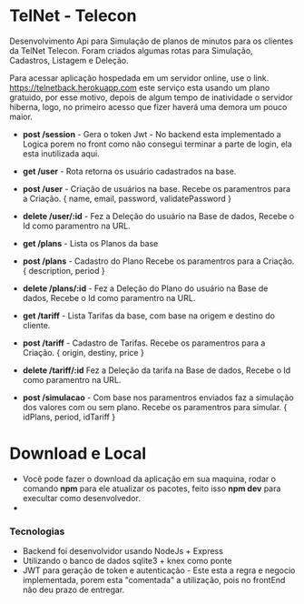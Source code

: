 # TelNet - Telecon

Desenvolvimento Api para Simulação de planos de minutos para os clientes da TelNet Telecon. Foram criados algumas rotas para Simulação, Cadastros, Listagem e Deleção.

Para acessar aplicação hospedada em um servidor online, use o link. https://telnetback.herokuapp.com este serviço esta usando um plano gratuido, por esse motivo, depois de algum tempo de inatividade o servidor hiberna, logo, no primeiro acesso que fizer haverá uma demora um pouco maior.

  - **post /session** - Gera o token Jwt -  No backend esta implementado a Logica porem no front como não consegui terminar a parte de login, ela esta inutilizada aqui.

  - **get /user** - Rota retorna os usuário cadastrados na base.
  - **post /user** - Criação de usuários na base.
Recebe os paramentros para a Criação.
{ name, email, password, validatePassword }

  - **delete /user/:id** - Fez a Deleção do usuário na Base de dados, Recebe o Id como paramentro na URL.

  - **get /plans** - Lista os Planos da base
  - **post /plans** - Cadastro do Plano
Recebe os paramentros para a Criação.
{ description, period }
  - **delete /plans/:id** - Fez a Deleção do Plano do usuário na Base de dados, Recebe o Id como paramentro na URL.

  - **get /tariff** - Lista Tarifas da base, com base na origem e destino do cliente.
  - **post /tariff** - Cadastro de Tarifas.
Recebe os paramentros para a Criação.
{ origin, destiny, price }
  - **delete /tariff/:id**  Fez a Deleção da tarifa na Base de dados, Recebe o Id como paramentro na URL.

  - **post /simulacao** - Com base nos paramentros enviados faz a simulação dos valores com ou sem plano.
Recebe os paramentros para simular.
{ idPlans, period, idTariff }


# Download e Local

  - Você pode fazer o download da aplicação em sua maquina, rodar o comando **npm** para ele atualizar os pacotes, feito isso **npm dev** para execultar como desenvolvedor.
  - 
### Tecnologias

 - Backend foi desenvolvidor usando NodeJs + Express
 - Utilizando o banco de dados sqlite3 + knex como ponte
 - JWT para geração de token e autenticação - Este esta a regra e negocio implementada, porem esta "comentada" a utilização, pois no frontEnd não deu prazo de entregar.
